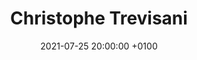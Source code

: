 ---
layout: post_layout
title:  "Christophe Trevisani"
date:   2021-07-25 20:00:00 +0100
categories: podcast
youtube: https://www.youtube.com/watch?v=Gwy527On6R8
twitch:
instagram: chrisbhmg
picture: "002"
---